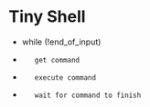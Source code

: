 # Tiny Shell

* while (!end_of_input)
*        get command
*        execute command
*        wait for command to finish
